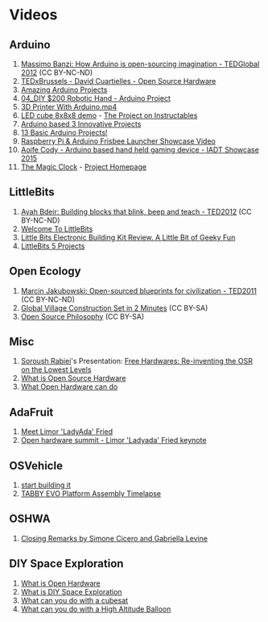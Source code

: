 # Videos
## Arduino
1. [Massimo Banzi: How Arduino is open-sourcing imagination -
TEDGlobal 2012](https://www.ted.com/talks/massimo_banzi_how_arduino_is_open_sourcing_imagination) (CC BY-NC-ND)
2. [TEDxBrussels - David Cuartielles - Open Source Hardware](https://www.youtube.com/watch?v=yLVrqjPsv64)
3. [Amazing Arduino Projects](https://www.youtube.com/watch?v=z9Cqm28lbRk)
4. [04_DIY $200 Robotic Hand - Arduino Project](https://www.youtube.com/watch?v=e4Rtgo6Vmq8)
5. [3D Printer With Arduino.mp4](https://www.youtube.com/watch?v=O0kt4GAEgQA)
6. [LED cube 8x8x8 demo](https://www.youtube.com/watch?v=6mXM-oGggrM) - [The Project on Instructables](http://www.instructables.com/id/Led-Cube-8x8x8/)
7. [Arduino based 3 Innovative Projects](https://www.youtube.com/watch?v=5Z7z3Zduj6w)
8. [13 Basic Arduino Projects!](https://www.youtube.com/watch?v=QqiU-OalhiI)
9. [Raspberry Pi & Arduino Frisbee Launcher Showcase Video](https://www.youtube.com/watch?v=p-MQ-b-Nj8c)
10. [Aoife Cody - Arduino based hand held gaming device - IADT Showcase 2015](https://www.youtube.com/watch?v=2Ox3Rc6D_5E)
11. [The Magic Clock](https://www.youtube.com/watch?v=p-A4ZNdkmEs) - [Project Homepage](http://www.themagicclock.com/)

## LittleBits
1. [Ayah Bdeir:
Building blocks that blink, beep and teach - 
TED2012](https://www.ted.com/talks/ayah_bdeir_building_blocks_that_blink_beep_and_teach) (CC BY-NC-ND)
2. [Welcome To LittleBits](https://www.youtube.com/watch?v=YUUsJSDa7PE)
3. [Little Bits Electronic Building Kit Review.  A Little Bit of Geeky Fun](https://www.youtube.com/watch?v=XWCE0neADmw)
4. [LittleBits 5 Projects](https://www.youtube.com/watch?v=UBv_271iVgQ)


## Open Ecology
1. [Marcin Jakubowski:
Open-sourced blueprints for civilization - 
TED2011](https://www.ted.com/talks/marcin_jakubowski) (CC BY-NC-ND)
2. [Global Village Construction Set in 2 Minutes](https://vimeo.com/16106427) (CC BY-SA)
3. [Open Source Philosophy](https://vimeo.com/58165438) (CC BY-SA)

## Misc
1. [Soroush Rabiei](https://github.com/soroush/)'s Presentation: [Free Hardwares: Re-inventing the OSR on the Lowest Levels](www.youtube.com/watch?v=WWjuUvoGAzQ)
2. [What is Open Source Hardware](https://www.youtube.com/watch?v=9xGRaPrcvVg)
3. [What Open Hardware can do](https://www.youtube.com/watch?v=rMRP7uCivyY)

## AdaFruit
1. [Meet Limor 'LadyAda' Fried](https://www.youtube.com/watch?v=SpYMgScKRwk)
2. [Open hardware summit - Limor 'Ladyada' Fried keynote](https://www.youtube.com/watch?v=Ca1dbM582Sc)

## OSVehicle
1. [start building it](https://vimeo.com/77204604)
2. [TABBY EVO Platform Assembly Timelapse](https://vimeo.com/113110682)

## OSHWA
1. [Closing Remarks by Simone Cicero and Gabriella Levine](https://vimeo.com/110682818)

## DIY Space Exploration
1. [What is Open Hardware](https://www.youtube.com/watch?v=XhJoa_4dYBA)
2. [What is DIY Space Exploration](https://www.youtube.com/watch?v=0zHC-VjZ_W8)
3. [What can you do with a cubesat](https://www.youtube.com/watch?v=Q0WVQIypAMM)
4. [What can you do with a High Altitude Balloon](https://www.youtube.com/watch?v=LPO8wZLm47E)
